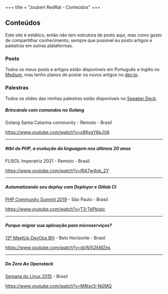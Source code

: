 +++
title = "Joubert RedRat - Conteúdos"
+++

## Conteúdos

Este site é estático, então não tem estrutura de posts aqui, mas como gosto de compartilhar conhecimento, sempre que possível eu posto artigos e palestras em outras plataformas.

### Posts

Todos os meus posts e artigos estão disponíveis em Português e Inglês no [Medium](https://medium.com/@joubertredrat), mas tenho planos de postar os novos artigos no [dev.to](https://dev.to/joubertredrat).

### Palestras

Todos os slides das minhas palestras estão disponíveis no [Speaker Deck](https://speakerdeck.com/joubertredrat).

##### Brincando com comandos no Golang

Golang Santa Catarina community - Remoto - Brasil

https://www.youtube.com/watch?v=x89yqY8eJVA

---

##### #tbt do PHP, a evolução da linguagem nos últimos 20 anos

FLISOL Imperatriz 2021 - Remoto - Brasil

https://www.youtube.com/watch?v=IRA7w4pk_2Y

---

##### Automatizando seu deploy com Deployer e Gitlab CI

[PHP Community Summit 2019](https://php.locaweb.com.br/) - São Paulo - Brasil

https://www.youtube.com/watch?v=T3-TePbiqic

---

##### Porque migrar sua aplicação para microserviços?

[13º MeetUp DevOps BH](https://www.meetup.com/pt-BR/DevOps-Belo-Horizonte/events/253566798/) - Belo Horizonte - Brasil

https://www.youtube.com/watch?v=dxWXiZkMZes

---

##### Do Zero Ao Openstack

[Semana do Linux 2015](https://coletivo.semanadolinux.com.br/) - Brasil

https://www.youtube.com/watch?v=M8txc5-NGMQ
